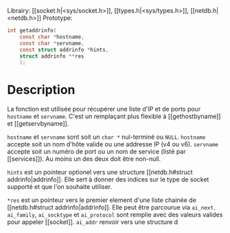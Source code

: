 Librairy: [[socket.h|<sys/socket.h>]], [[types.h|<sys/types.h>]], [[netdb.h|<netdb.h>]]
Prototype: 
```C
int getaddrinfo(
	const char *hostname,
	const char *servname,
	const struct addrinfo *hints,
	struct addrinfo **res
	);
```
# Description
La fonction est utilisée pour récupérer une liste d'IP et de ports pour `hostname` et `servname`. C'est un remplaçant plus flexible à [[gethostbyname]] et [[getservbyname]].

`hostname` et `servname` sont soit un `char *` nul-terminé ou `NULL`.
`hostname` accepte soit un nom d'hôte valide ou une addresse IP (v4 ou v6).
`servname` accepte soit un numéro de port ou un nom de service (listé par [[services]]).
Au moins un des deux doit être non-null.

`hints` est un pointeur optionel vers une structure [[netdb.h#struct addrinfo|addrinfo]].
Elle sert à donner des indices sur le type de socket supporté et que l'on souhaite utiliser.

`*res` est un pointeur vers le premier element d'une liste chainée de [[netdb.h#struct addrinfo|addrinfo]]. 
Elle peut être parcourue via `ai_next`.
`ai_family`, `ai_socktype` et `ai_protocol` sont remplie avec des valeurs valides pour appeler [[socket]].
`ai_addr` renvoir vers une structure d
